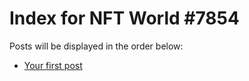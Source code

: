 # Index for NFT World #7854
Posts will be displayed in the order below:

- [Your first post](./001-first.md)

